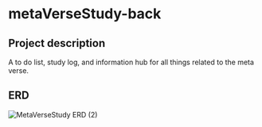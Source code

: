 # metaVerseStudy-back

## Project description

A to do list, study log, and information hub for all things related to the meta verse.

## ERD
![MetaVerseStudy ERD (2)](https://user-images.githubusercontent.com/72534273/151252285-f1439bc5-3395-44c4-8f9a-c94cf3aa36d4.png)
